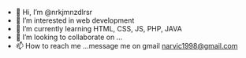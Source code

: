 - 👋 Hi, I’m @nrkjmnzdlrsr
- 👀 I’m interested in web development
- 🌱 I’m currently learning HTML, CSS, JS, PHP, JAVA
- 💞️ I’m looking to collaborate on ...
- 📫 How to reach me ...message me on gmail narvic1998@gmail.com

<!---
nrkjmnzdlrsr/nrkjmnzdlrsr is a ✨ special ✨ repository because its `README.md` (this file) appears on your GitHub profile.
You can click the Preview link to take a look at your changes.
--->
